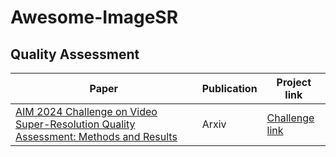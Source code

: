 # Awesome-ImageSR

## Quality Assessment
| Paper                                                                 | Publication | Project link                                                                                             |
|----------------------------------------------------------------------|-------------|----------------------------------------------------------------------------------------------------------|
| [AIM 2024 Challenge on Video Super-Resolution Quality Assessment: Methods and Results](https://arxiv.org/abs/2410.04225) | Arxiv       | [Challenge link](https://challenges.videoprocessing.ai/challenges/super-resolution-metrics-challenge.html) |
